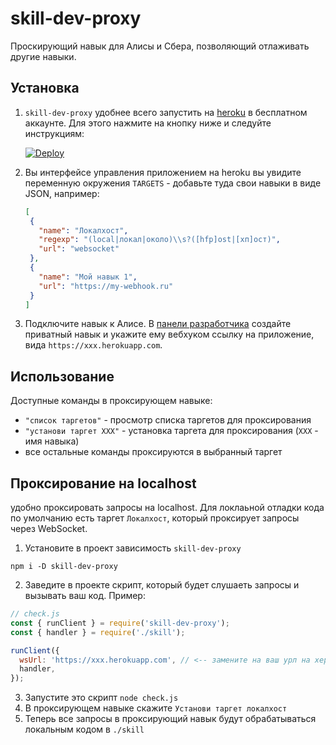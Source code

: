# skill-dev-proxy
Проскирующий навык для Алисы и Сбера, позволяющий отлаживать другие навыки.

## Установка
1. `skill-dev-proxy` удобнее всего запустить на [heroku](https://heroku.com) в бесплатном аккаунте. Для этого нажмите на кнопку ниже и следуйте инструкциям:

   [![Deploy](https://www.herokucdn.com/deploy/button.svg)](https://heroku.com/deploy)

2. Вы интерфейсе управления приложением на heroku вы увидите переменную окружения `TARGETS` - добавьте туда свои навыки в виде JSON, например:
   ```json
   [
    {
      "name": "Локалхост",
      "regexp": "(local|локал|около)\\s?([hfp]ost|[хп]ост)",
      "url": "websocket"
    },
    {
      "name": "Мой навык 1",
      "url": "https://my-webhook.ru"
    }
   ]
   ```

3. Подключите навык к Алисе. В [панели разработчика](https://dialogs.yandex.ru/developer) создайте приватный навык и укажите ему вебхуком ссылку на приложение, вида `https://xxx.herokuapp.com`.

## Использование
Доступные команды в проксирующем навыке:
- `"список таргетов"` - просмотр списка таргетов для проксирования
- `"установи таргет ХХХ"` - установка таргета для проксирования (`XXX` - имя навыка)
- все остальные команды проксируются в выбранный таргет

## Проксирование на localhost
 удобно проксировать запросы на localhost.
Для локлаьной отладки кода по умолчанию есть таргет `Локалхост`, который проксирует запросы через WebSocket.

1. Установите в проект зависимость `skill-dev-proxy`
  ```
  npm i -D skill-dev-proxy
  ```
2. Заведите в проекте скрипт, который будет слушаеть запросы и вызывать ваш код. Пример:
  ```js
  // check.js
  const { runClient } = require('skill-dev-proxy');
  const { handler } = require('./skill');

  runClient({
    wsUrl: 'https://xxx.herokuapp.com', // <-- замените на ваш урл на хероку
    handler,
  });
  ```
3. Запустите это скрипт `node check.js`
4. В проксирующем навыке скажите `Установи таргет локалхост`
5. Теперь все запросы в проксирующий навык будут обрабатываться локальным кодом в `./skill`

